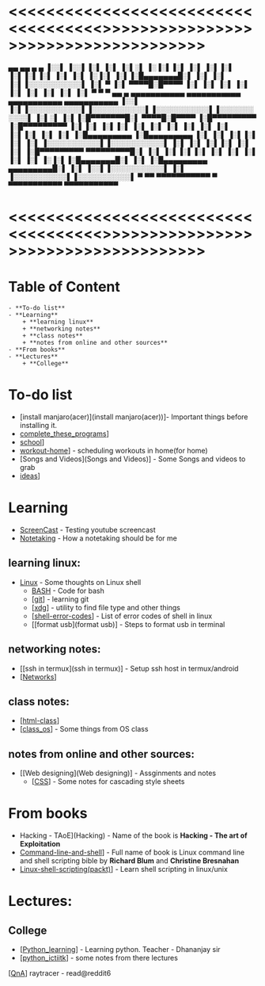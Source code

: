 # <<<<<<<<<<<<<<<<<<<<<<<<<<<<<<<<<<<<>>>>>>>>>>>>>>>>>>>>>>>>>>>>>>>>>>>>>
 ▄▄       ▄▄  ▄         ▄ 
▐░░▌     ▐░░▌▐░▌       ▐░▌
▐░▌░▌   ▐░▐░▌▐░▌       ▐░▌
▐░▌▐░▌ ▐░▌▐░▌▐░▌       ▐░▌
▐░▌ ▐░▐░▌ ▐░▌▐░█▄▄▄▄▄▄▄█░▌
▐░▌  ▐░▌  ▐░▌▐░░░░░░░░░░░▌
▐░▌   ▀   ▐░▌ ▀▀▀▀█░█▀▀▀▀ 
▐░▌       ▐░▌     ▐░▌
▐░▌       ▐░▌     ▐░▌
▐░▌       ▐░▌     ▐░▌
 ▀         ▀       ▀ 
 ▄▄        ▄  ▄▄▄▄▄▄▄▄▄▄▄  ▄▄▄▄▄▄▄▄▄▄▄  ▄▄▄▄▄▄▄▄▄▄▄  ▄▄▄▄▄▄▄▄▄▄▄ 
▐░░▌      ▐░▌▐░░░░░░░░░░░▌▐░░░░░░░░░░░▌▐░░░░░░░░░░░▌▐░░░░░░░░░░░▌
▐░▌░▌     ▐░▌▐░█▀▀▀▀▀▀▀█░▌ ▀▀▀▀█░█▀▀▀▀ ▐░█▀▀▀▀▀▀▀▀▀ ▐░█▀▀▀▀▀▀▀▀▀ 
▐░▌▐░▌    ▐░▌▐░▌       ▐░▌     ▐░▌     ▐░▌          ▐░▌
▐░▌ ▐░▌   ▐░▌▐░▌       ▐░▌     ▐░▌     ▐░█▄▄▄▄▄▄▄▄▄ ▐░█▄▄▄▄▄▄▄▄▄ 
▐░▌  ▐░▌  ▐░▌▐░▌       ▐░▌     ▐░▌     ▐░░░░░░░░░░░▌▐░░░░░░░░░░░▌
▐░▌   ▐░▌ ▐░▌▐░▌       ▐░▌     ▐░▌     ▐░█▀▀▀▀▀▀▀▀▀  ▀▀▀▀▀▀▀▀▀█░▌
▐░▌    ▐░▌▐░▌▐░▌       ▐░▌     ▐░▌     ▐░▌                    ▐░▌
▐░▌     ▐░▐░▌▐░█▄▄▄▄▄▄▄█░▌     ▐░▌     ▐░█▄▄▄▄▄▄▄▄▄  ▄▄▄▄▄▄▄▄▄█░▌
▐░▌      ▐░░▌▐░░░░░░░░░░░▌     ▐░▌     ▐░░░░░░░░░░░▌▐░░░░░░░░░░░▌
 ▀        ▀▀  ▀▀▀▀▀▀▀▀▀▀▀       ▀       ▀▀▀▀▀▀▀▀▀▀▀  ▀▀▀▀▀▀▀▀▀▀▀ 
# <<<<<<<<<<<<<<<<<<<<<<<<<<<<<<<<<<<<>>>>>>>>>>>>>>>>>>>>>>>>>>>>>>>>>>>>>

# Table of Content
	- **To-do list**
	- **Learning**
		+ **learning linux**
		+ **networking notes**
		+ **class notes**
		+ **notes from online and other sources**
	- **From books**
	- **Lectures**
		+ **College**

# To-do list 

* [install manjaro(acer)](install manjaro(acer))]- Important things before installing it.
* [complete_these_programs](complete_these_programs)]
* [school](school)]
* [workout-home](workout-home)] - scheduling workouts in home(for home)
* [Songs and Videos](Songs and Videos)] - Some Songs and videos to grab
* [ideas](ideas)]

# Learning 

* [ScreenCast](Screencast) - Testing youtube screencast
* [Notetaking](Notetaking) - How a notetaking should be for me

## learning linux:
* [Linux](Linux) - Some thoughts on Linux shell
	* [BASH](BASH) - Code for bash
	* [[git](git)] - learning git
	* [[xdg](xdg)] - utility to find file type and other things
	* [[shell-error-codes](shell-error-codes)] - List of error codes of shell in linux
	* [[format usb](format usb)] - Steps to format usb in terminal

## networking notes:
* [[ssh in termux](ssh in termux)] - Setup ssh host in termux/android
* [[Networks](Networks)]
	
## class notes:
* [[html-class](html-class)]
* [[class_os](class_os)] - Some things from OS class

## notes from online and other sources:
* [[Web designing](Web designing)] - Assginments and notes
	- [[CSS](CSS)] - Some notes for cascading style sheets

# From books

* Hacking - TAoE](Hacking) - Name of the book is **Hacking - The art of Exploitation**
* [Command-line-and-shell](Command-line-and-shell)] - Full name of book is Linux command line and shell scripting bible by **Richard Blum** and **Christine Bresnahan**
* [Linux-shell-scripting(packt)](Linux-shell-scripting(packt))] - Learn shell scripting in linux/unix

# Lectures:

## College
* [[Python_learning](Python_learning)] - Learning python. Teacher - Dhananjay sir
* [[python_ictiitk](python_ictiitk)] - some notes from there lectures
 
[[QnA](QnA)]
raytracer - read@reddit6
